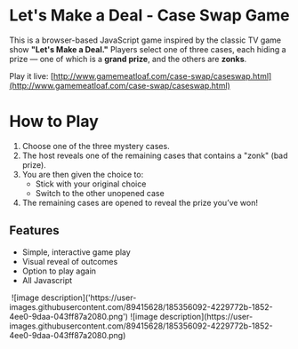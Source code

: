 # Let's Make a Deal - Case Swap Game
This is a browser-based JavaScript game inspired by the classic TV game show **"Let's Make a Deal."** Players select one of three cases, each hiding a prize — one of which is a **grand prize**, and the others are **zonks**.

Play it live:  [http://www.gamemeatloaf.com/case-swap/caseswap.html](http://www.gamemeatloaf.com/case-swap/caseswap.html)


# How to Play
1. Choose one of the three mystery cases.
2. The host reveals one of the remaining cases that contains a "zonk" (bad prize).
3. You are then given the choice to:
   - Stick with your original choice
   - Switch to the other unopened case
4. The remaining cases are opened to reveal the prize you’ve won!

## Features
- Simple, interactive game play
- Visual reveal of outcomes
- Option to play again
- All Javascript

<img src="https://user-images.githubusercontent.com/89415628/185356092-4229772b-1852-4ee0-9daa-043ff87a2080.png" alt="">
![image description]('https://user-images.githubusercontent.com/89415628/185356092-4229772b-1852-4ee0-9daa-043ff87a2080.png')
![image description](https://user-images.githubusercontent.com/89415628/185356092-4229772b-1852-4ee0-9daa-043ff87a2080.png)
